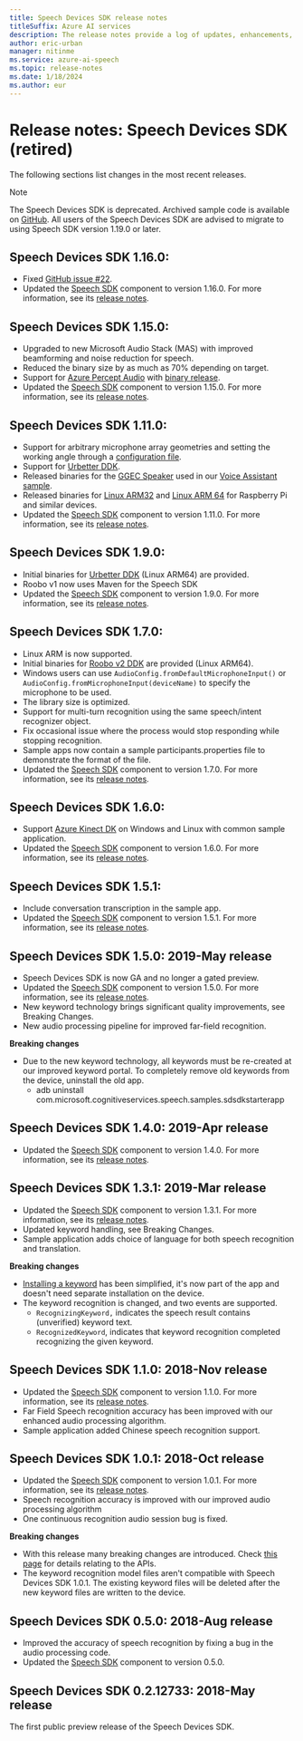 ```yaml
---
title: Speech Devices SDK release notes
titleSuffix: Azure AI services
description: The release notes provide a log of updates, enhancements, bug fixes, and changes to the Speech Devices SDK. This article is updated with each release of the Speech Devices SDK.
author: eric-urban
manager: nitinme
ms.service: azure-ai-speech
ms.topic: release-notes
ms.date: 1/18/2024
ms.author: eur
---
```


# Release notes: Speech Devices SDK (retired)

The following sections list changes in the most recent releases.

> [!NOTE]
> The Speech Devices SDK is deprecated. Archived sample code is available on [GitHub](https://github.com/Azure-Samples/Cognitive-Services-Speech-Devices-SDK). All users of the Speech Devices SDK are advised to migrate to using Speech SDK version 1.19.0 or later.

## Speech Devices SDK 1.16.0:

- Fixed [GitHub issue #22](https://github.com/Azure-Samples/Cognitive-Services-Speech-Devices-SDK/issues/22).
- Updated the [Speech SDK](./speech-sdk.md) component to version 1.16.0. For more information, see its [release notes](./releasenotes.md).

## Speech Devices SDK 1.15.0:

- Upgraded to new Microsoft Audio Stack (MAS) with improved beamforming and noise reduction for speech.
- Reduced the binary size by as much as 70% depending on target.
- Support for [Azure Percept Audio](/azure/azure-percept/overview-azure-percept-audio) with [binary release](https://aka.ms/sdsdk-download-APAudio).
- Updated the [Speech SDK](./speech-sdk.md) component to version 1.15.0. For more information, see its [release notes](./releasenotes.md).

## Speech Devices SDK 1.11.0:

- Support for arbitrary microphone array geometries and setting the working angle through a [configuration file](https://aka.ms/sdsdk-micarray-json).
- Support for [Urbetter DDK](https://urbetters.com/collections).
- Released binaries for the [GGEC Speaker](https://aka.ms/sdsdk-download-speaker) used in our [Voice Assistant sample](https://aka.ms/sdsdk-speaker).
- Released binaries for [Linux ARM32](https://aka.ms/sdsdk-download-linux-arm32) and [Linux ARM 64](https://aka.ms/sdsdk-download-linux-arm64) for Raspberry Pi and similar devices.
- Updated the [Speech SDK](./speech-sdk.md) component to version 1.11.0. For more information, see its [release notes](./releasenotes.md).

## Speech Devices SDK 1.9.0:

- Initial binaries for [Urbetter DDK](https://aka.ms/sdsdk-download-urbetter) (Linux ARM64) are provided.
- Roobo v1 now uses Maven for the Speech SDK
- Updated the [Speech SDK](./speech-sdk.md) component to version 1.9.0. For more information, see its [release notes](./releasenotes.md).

## Speech Devices SDK 1.7.0:

- Linux ARM is now supported.
- Initial binaries for [Roobo v2 DDK](https://aka.ms/sdsdk-download-roobov2) are provided (Linux ARM64).
- Windows users can use `AudioConfig.fromDefaultMicrophoneInput()` or `AudioConfig.fromMicrophoneInput(deviceName)` to specify the microphone to be used.
- The library size is optimized.
- Support for multi-turn recognition using the same speech/intent recognizer object.
- Fix occasional issue where the process would stop responding while stopping recognition.
- Sample apps now contain a sample participants.properties file to demonstrate the format of the file.
- Updated the [Speech SDK](./speech-sdk.md) component to version 1.7.0. For more information, see its [release notes](./releasenotes.md).

## Speech Devices SDK 1.6.0:

- Support [Azure Kinect DK](https://azure.microsoft.com/services/kinect-dk/) on Windows and Linux with common sample application.
- Updated the [Speech SDK](./speech-sdk.md) component to version 1.6.0. For more information, see its [release notes](./releasenotes.md).

## Speech Devices SDK 1.5.1:

- Include conversation transcription in the sample app.
- Updated the [Speech SDK](./speech-sdk.md) component to version 1.5.1. For more information, see its [release notes](./releasenotes.md).

## Speech Devices SDK 1.5.0: 2019-May release

- Speech Devices SDK is now GA and no longer a gated preview.
- Updated the [Speech SDK](./speech-sdk.md) component to version 1.5.0. For more information, see its [release notes](./releasenotes.md).
- New keyword technology brings significant quality improvements, see Breaking Changes.
- New audio processing pipeline for improved far-field recognition.

**Breaking changes**

- Due to the new keyword technology, all keywords must be re-created at our improved keyword portal. To completely remove old keywords from the device, uninstall the old app.
  - adb uninstall com.microsoft.cognitiveservices.speech.samples.sdsdkstarterapp

## Speech Devices SDK 1.4.0: 2019-Apr release

- Updated the [Speech SDK](./speech-sdk.md) component to version 1.4.0. For more information, see its [release notes](./releasenotes.md).

## Speech Devices SDK 1.3.1: 2019-Mar release

- Updated the [Speech SDK](./speech-sdk.md) component to version 1.3.1. For more information, see its [release notes](./releasenotes.md).
- Updated keyword handling, see Breaking Changes.
- Sample application adds choice of language for both speech recognition and translation.

**Breaking changes**

- [Installing a keyword](./custom-keyword-basics.md) has been simplified, it's now part of the app and doesn't need separate installation on the device.
- The keyword recognition is changed, and two events are supported.
  - `RecognizingKeyword,` indicates the speech result contains (unverified) keyword text.
  - `RecognizedKeyword`, indicates that keyword recognition completed recognizing the given keyword.

## Speech Devices SDK 1.1.0: 2018-Nov release

- Updated the [Speech SDK](./speech-sdk.md) component to version 1.1.0. For more information, see its [release notes](./releasenotes.md).
- Far Field Speech recognition accuracy has been improved with our enhanced audio processing algorithm.
- Sample application added Chinese speech recognition support.

## Speech Devices SDK 1.0.1: 2018-Oct release

- Updated the [Speech SDK](./speech-sdk.md) component to version 1.0.1. For more information, see its [release notes](./releasenotes.md).
- Speech recognition accuracy is improved with our improved audio processing algorithm
- One continuous recognition audio session bug is fixed.

**Breaking changes**

- With this release many breaking changes are introduced. Check [this page](https://aka.ms/csspeech/breakingchanges_1_0_0) for details relating to the APIs.
- The keyword recognition model files aren't compatible with Speech Devices SDK 1.0.1. The existing keyword files will be deleted after the new keyword files are written to the device.

## Speech Devices SDK 0.5.0: 2018-Aug release

- Improved the accuracy of speech recognition by fixing a bug in the audio processing code.
- Updated the [Speech SDK](./speech-sdk.md) component to version 0.5.0. 

## Speech Devices SDK 0.2.12733: 2018-May release

The first public preview release of the Speech Devices SDK.
